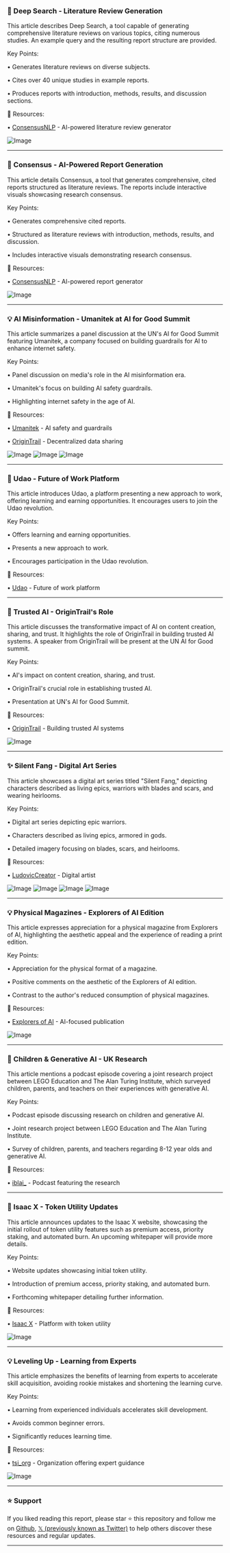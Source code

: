 ### 🤖 Deep Search - Literature Review Generation

This article describes Deep Search, a tool capable of generating comprehensive literature reviews on various topics, citing numerous studies.  An example query and the resulting report structure are provided.

Key Points:

• Generates literature reviews on diverse subjects.

• Cites over 40 unique studies in example reports.

• Produces reports with introduction, methods, results, and discussion sections.


🔗 Resources:

• [ConsensusNLP](https://x.com/ConsensusNLP) - AI-powered literature review generator

![Image](https://pbs.twimg.com/media/GvgfpNmb0AAaSzU?format=jpg&name=small)


---

### 🚀 Consensus - AI-Powered Report Generation

This article details Consensus, a tool that generates comprehensive, cited reports structured as literature reviews. The reports include interactive visuals showcasing research consensus.

Key Points:

• Generates comprehensive cited reports.

• Structured as literature reviews with introduction, methods, results, and discussion.

• Includes interactive visuals demonstrating research consensus.


🔗 Resources:

• [ConsensusNLP](https://x.com/ConsensusNLP) - AI-powered report generator

![Image](https://pbs.twimg.com/media/GvgfpNmb0AAaSzU?format=jpg&name=small)


---

### 💡 AI Misinformation - Umanitek at AI for Good Summit

This article summarizes a panel discussion at the UN's AI for Good Summit featuring Umanitek, a company focused on building guardrails for AI to enhance internet safety.

Key Points:

• Panel discussion on media's role in the AI misinformation era.

• Umanitek's focus on building AI safety guardrails.

•  Highlighting internet safety in the age of AI.


🔗 Resources:

• [Umanitek](https://x.com/umanitek) - AI safety and guardrails

• [OriginTrail](https://x.com/origin_trail) - Decentralized data sharing

![Image](https://pbs.twimg.com/amplify_video_thumb/1943302226144808960/img/yemUcDXF850hNBkd.jpg)
![Image](https://pbs.twimg.com/media/Gvf_FCMWQAE3uDx?format=jpg&name=small)
![Image](https://pbs.twimg.com/media/Gvf_FCCW8AAE8hg?format=jpg&name=small)


---

### 🚀 Udao - Future of Work Platform

This article introduces Udao, a platform presenting a new approach to work, offering learning and earning opportunities.  It encourages users to join the Udao revolution.

Key Points:

• Offers learning and earning opportunities.

• Presents a new approach to work.

• Encourages participation in the Udao revolution.


🔗 Resources:

• [Udao](http://udao.org) - Future of work platform


---

### 🤖 Trusted AI - OriginTrail's Role

This article discusses the transformative impact of AI on content creation, sharing, and trust. It highlights the role of OriginTrail in building trusted AI systems.  A speaker from OriginTrail will be present at the UN AI for Good summit.

Key Points:

• AI's impact on content creation, sharing, and trust.

• OriginTrail's crucial role in establishing trusted AI.

• Presentation at UN's AI for Good Summit.



🔗 Resources:

• [OriginTrail](https://x.com/origin_trail) - Building trusted AI systems


![Image](https://pbs.twimg.com/amplify_video_thumb/1940395127245086721/img/C5ToMr1Pv-ng1Udz.jpg)


---

### ✨ Silent Fang - Digital Art Series

This article showcases a digital art series titled "Silent Fang," depicting characters described as living epics, warriors with blades and scars, and wearing heirlooms.

Key Points:

• Digital art series depicting epic warriors.

• Characters described as living epics, armored in gods.

• Detailed imagery focusing on blades, scars, and heirlooms.


🔗 Resources:

• [LudovicCreator](https://x.com/LudovicCreator) - Digital artist

![Image](https://pbs.twimg.com/media/GvcRsQRXkAAaB3B?format=jpg&name=small)
![Image](https://pbs.twimg.com/media/GvcRsddWsAAVAWk?format=jpg&name=small)
![Image](https://pbs.twimg.com/media/GvcRssnXkAEClL_?format=jpg&name=small)
![Image](https://pbs.twimg.com/media/GvcRs6hXIAAIIwR?format=jpg&name=small)



---

### 💡 Physical Magazines - Explorers of AI Edition

This article expresses appreciation for a physical magazine from Explorers of AI, highlighting the aesthetic appeal and the experience of reading a print edition.

Key Points:

• Appreciation for the physical format of a magazine.

• Positive comments on the aesthetic of the Explorers of AI edition.

• Contrast to the author's reduced consumption of physical magazines.



🔗 Resources:

• [Explorers of AI](https://x.com/explorersofai) - AI-focused publication


![Image](https://pbs.twimg.com/media/Guub7YWboAIHbt2?format=jpg&name=small)



---

### 🤖 Children & Generative AI - UK Research

This article mentions a podcast episode covering a joint research project between LEGO Education and The Alan Turing Institute, which surveyed children, parents, and teachers on their experiences with generative AI.

Key Points:

• Podcast episode discussing research on children and generative AI.

• Joint research project between LEGO Education and The Alan Turing Institute.

• Survey of children, parents, and teachers regarding 8-12 year olds and generative AI.


🔗 Resources:

• [iblai_](https://x.com/iblai_) - Podcast featuring the research


---

### 🚀 Isaac X - Token Utility Updates

This article announces updates to the Isaac X website, showcasing the initial rollout of token utility features such as premium access, priority staking, and automated burn. An upcoming whitepaper will provide more details.

Key Points:

• Website updates showcasing initial token utility.

• Introduction of premium access, priority staking, and automated burn.

• Forthcoming whitepaper detailing further information.


🔗 Resources:

• [Isaac X](https://isaacx.ai/token) - Platform with token utility


![Image](https://pbs.twimg.com/media/GvWkQ0WWoAAAL57?format=jpg&name=small)


---

### 💡 Leveling Up - Learning from Experts

This article emphasizes the benefits of learning from experts to accelerate skill acquisition, avoiding rookie mistakes and shortening the learning curve.

Key Points:

• Learning from experienced individuals accelerates skill development.

• Avoids common beginner errors.

• Significantly reduces learning time.


🔗 Resources:

• [tsi_org](https://x.com/tsi_org) - Organization offering expert guidance


![Image](https://pbs.twimg.com/media/Gu9ikTsWEAAQLvR?format=jpg&name=small)


---

### ⭐️ Support

If you liked reading this report, please star ⭐️ this repository and follow me on [Github](https://github.com/Drix10), [𝕏 (previously known as Twitter)](https://x.com/DRIX_10_) to help others discover these resources and regular updates.

---